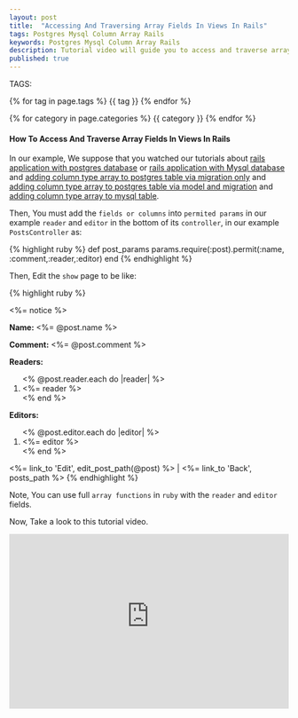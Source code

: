 ```yaml
---
layout: post
title:  "Accessing And Traversing Array Fields In Views In Rails"
tags: Postgres Mysql Column Array Rails
keywords: Postgres Mysql Column Array Rails
description: Tutorial video will guide you to access and traverse array fields in views in Rails.
published: true
---
```


   TAGS:
   
   {% for tag in page.tags %} {{ tag }} {% endfor %}

   {% for category in page.categories %} {{ category }} {% endfor %}

<h4>How To Access And Traverse Array Fields In Views In Rails</h4>

In our example, We suppose that you watched our tutorials about <a href="/2016/03/31/Rails_With_postgres_database_complete_example.html">rails application with postgres database</a> or <a href="/2016/03/30/Rails_With_Mysql_database_complete_example.html">rails application with Mysql database</a> and <a href="/2016/04/30/adding_column_type_array_to_postgres_table_via_migration_only.html">adding column type array to postgres table via migration only</a> and <a href="/2016/04/30/adding_column_type_array_to_postgres_table_via_model_and_migration.html">adding column type array to postgres table via model and migration</a> and <a href="/2016/05/01/adding_column_type_array_to_mysql_table.html">adding column type array to mysql table</a>.

Then, You must add the `fields or columns` into `permited params` in our example `reader` and `editor` in the bottom of its `controller`, in our example `PostsController` as:

{% highlight ruby %}
def post_params
      params.require(:post).permit(:name, :comment,:reader,:editor)
    end
{% endhighlight %}

Then, Edit the `show` page to be like:

{% highlight ruby %}
<p id="notice"><%= notice %></p>

<p>
  <strong>Name:</strong>
  <%= @post.name %>
</p>

<p>
  <strong>Comment:</strong>
  <%= @post.comment %>
</p>
<p>
  <strong>Readers:</strong>
  
  <ol>
  	<% @post.reader.each do |reader| %>
  		<li><%= reader %></li>
  	<% end %>
  </ol>
</p>
<p>
  <strong>Editors:</strong>
  <ol>
  	<% @post.editor.each do |editor| %>
  		<li><%= editor %></li>
  	<% end %>
  </ol>
</p>

<%= link_to 'Edit', edit_post_path(@post) %> |
<%= link_to 'Back', posts_path %>
{% endhighlight %}

 Note, You can use full `array functions` in `ruby` with the `reader` and `editor` fields.

Now, Take a look to this tutorial video.

<iframe width="100%" height="315" src="https://www.youtube-nocookie.com/embed/vuJNhZB1DiU" frameborder="0" allowfullscreen></iframe>